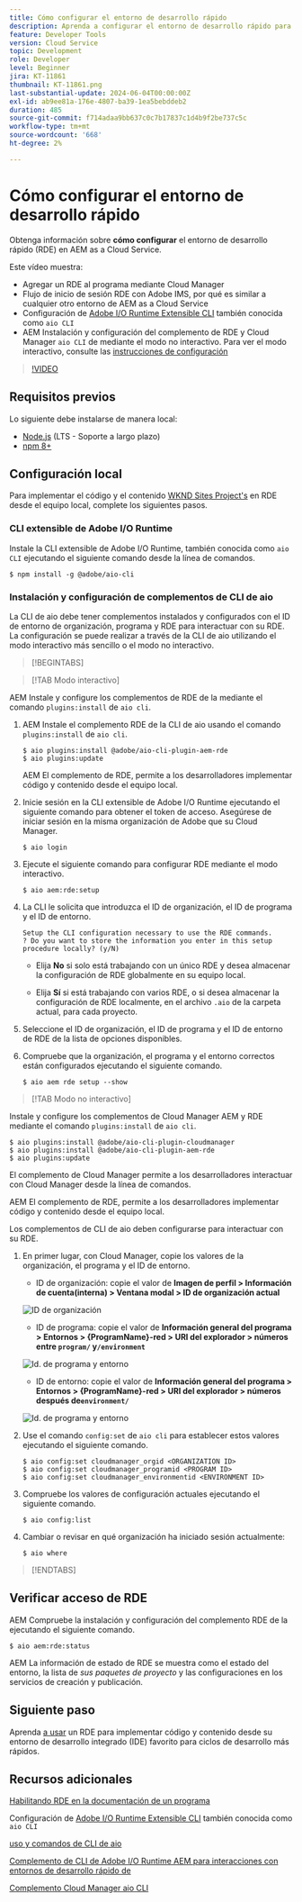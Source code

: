 ```yaml
---
title: Cómo configurar el entorno de desarrollo rápido
description: Aprenda a configurar el entorno de desarrollo rápido para AEM as a Cloud Service.
feature: Developer Tools
version: Cloud Service
topic: Development
role: Developer
level: Beginner
jira: KT-11861
thumbnail: KT-11861.png
last-substantial-update: 2024-06-04T00:00:00Z
exl-id: ab9ee81a-176e-4807-ba39-1ea5bebddeb2
duration: 485
source-git-commit: f714adaa9bb637c0c7b17837c1d4b9f2be737c5c
workflow-type: tm+mt
source-wordcount: '668'
ht-degree: 2%

---
```


# Cómo configurar el entorno de desarrollo rápido

Obtenga información sobre **cómo configurar** el entorno de desarrollo rápido (RDE) en AEM as a Cloud Service.

Este vídeo muestra:

- Agregar un RDE al programa mediante Cloud Manager
- Flujo de inicio de sesión RDE con Adobe IMS, por qué es similar a cualquier otro entorno de AEM as a Cloud Service
- Configuración de [Adobe I/O Runtime Extensible CLI](https://developer.adobe.com/runtime/docs/guides/tools/cli_install/) también conocida como `aio CLI`
- AEM Instalación y configuración del complemento de RDE y Cloud Manager `aio CLI` de mediante el modo no interactivo. Para ver el modo interactivo, consulte las [instrucciones de configuración](#setup-the-aem-rde-plugin)

>[!VIDEO](https://video.tv.adobe.com/v/3415490?quality=12&learn=on)

## Requisitos previos

Lo siguiente debe instalarse de manera local:

- [Node.js](https://nodejs.org/en/) (LTS - Soporte a largo plazo)
- [npm 8+](https://docs.npmjs.com/)

## Configuración local

Para implementar el código y el contenido [WKND Sites Project&#39;s](https://github.com/adobe/aem-guides-wknd#aem-wknd-sites-project) en RDE desde el equipo local, complete los siguientes pasos.

### CLI extensible de Adobe I/O Runtime

Instale la CLI extensible de Adobe I/O Runtime, también conocida como `aio CLI` ejecutando el siguiente comando desde la línea de comandos.

```shell
$ npm install -g @adobe/aio-cli
```

### Instalación y configuración de complementos de CLI de aio

La CLI de aio debe tener complementos instalados y configurados con el ID de entorno de organización, programa y RDE para interactuar con su RDE. La configuración se puede realizar a través de la CLI de aio utilizando el modo interactivo más sencillo o el modo no interactivo.

>[!BEGINTABS]

>[!TAB Modo interactivo]

AEM Instale y configure los complementos de RDE de la mediante el comando `plugins:install` de `aio cli`.

1. AEM Instale el complemento RDE de la CLI de aio usando el comando `plugins:install` de `aio cli`.

   ```shell
   $ aio plugins:install @adobe/aio-cli-plugin-aem-rde    
   $ aio plugins:update
   ```

   AEM El complemento de RDE, permite a los desarrolladores implementar código y contenido desde el equipo local.

2. Inicie sesión en la CLI extensible de Adobe I/O Runtime ejecutando el siguiente comando para obtener el token de acceso. Asegúrese de iniciar sesión en la misma organización de Adobe que su Cloud Manager.

   ```shell
   $ aio login
   ```

3. Ejecute el siguiente comando para configurar RDE mediante el modo interactivo.

   ```shell
   $ aio aem:rde:setup
   ```

4. La CLI le solicita que introduzca el ID de organización, el ID de programa y el ID de entorno.

   ```shell
   Setup the CLI configuration necessary to use the RDE commands.
   ? Do you want to store the information you enter in this setup procedure locally? (y/N)
   ```

   - Elija __No__ si solo está trabajando con un único RDE y desea almacenar la configuración de RDE globalmente en su equipo local.

   - Elija __Sí__ si está trabajando con varios RDE, o si desea almacenar la configuración de RDE localmente, en el archivo `.aio` de la carpeta actual, para cada proyecto.

5. Seleccione el ID de organización, el ID de programa y el ID de entorno de RDE de la lista de opciones disponibles.

6. Compruebe que la organización, el programa y el entorno correctos están configurados ejecutando el siguiente comando.

   ```shell
   $ aio aem rde setup --show
   ```

>[!TAB Modo no interactivo]

Instale y configure los complementos de Cloud Manager AEM y RDE mediante el comando `plugins:install` de `aio cli`.

```shell
$ aio plugins:install @adobe/aio-cli-plugin-cloudmanager
$ aio plugins:install @adobe/aio-cli-plugin-aem-rde
$ aio plugins:update
```

El complemento de Cloud Manager permite a los desarrolladores interactuar con Cloud Manager desde la línea de comandos.

AEM El complemento de RDE, permite a los desarrolladores implementar código y contenido desde el equipo local.

Los complementos de CLI de aio deben configurarse para interactuar con su RDE.

1. En primer lugar, con Cloud Manager, copie los valores de la organización, el programa y el ID de entorno.

   - ID de organización: copie el valor de **Imagen de perfil > Información de cuenta(interna) > Ventana modal > ID de organización actual**

   ![ID de organización](./assets/Org-ID.png)

   - ID de programa: copie el valor de **Información general del programa > Entornos > {ProgramName}-red > URI del explorador > números entre `program/` y`/environment`**

   ![Id. de programa y entorno](./assets/Program-Environment-Id.png)

   - ID de entorno: copie el valor de **Información general del programa > Entornos > {ProgramName}-red > URI del explorador > números después de`environment/`**

   ![Id. de programa y entorno](./assets/Program-Environment-Id.png)

1. Use el comando `config:set` de `aio cli` para establecer estos valores ejecutando el siguiente comando.

   ```shell
   $ aio config:set cloudmanager_orgid <ORGANIZATION ID>
   $ aio config:set cloudmanager_programid <PROGRAM ID>
   $ aio config:set cloudmanager_environmentid <ENVIRONMENT ID>
   ```

1. Compruebe los valores de configuración actuales ejecutando el siguiente comando.

   ```shell
   $ aio config:list
   ```

1. Cambiar o revisar en qué organización ha iniciado sesión actualmente:

   ```shell
   $ aio where
   ```

>[!ENDTABS]

## Verificar acceso de RDE

AEM Compruebe la instalación y configuración del complemento RDE de la ejecutando el siguiente comando.

```shell
$ aio aem:rde:status
```

AEM La información de estado de RDE se muestra como el estado del entorno, la lista de _sus paquetes de proyecto_ y las configuraciones en los servicios de creación y publicación.

## Siguiente paso

Aprenda [a usar](./how-to-use.md) un RDE para implementar código y contenido desde su entorno de desarrollo integrado (IDE) favorito para ciclos de desarrollo más rápidos.


## Recursos adicionales

[Habilitando RDE en la documentación de un programa](https://experienceleague.adobe.com/docs/experience-manager-cloud-service/content/implementing/developing/rapid-development-environments.html#enabling-rde-in-a-program)

Configuración de [Adobe I/O Runtime Extensible CLI](https://developer.adobe.com/runtime/docs/guides/tools/cli_install/) también conocida como `aio CLI`

[uso y comandos de CLI de aio](https://github.com/adobe/aio-cli#usage)

[Complemento de CLI de Adobe I/O Runtime AEM para interacciones con entornos de desarrollo rápido de](https://github.com/adobe/aio-cli-plugin-aem-rde#aio-cli-plugin-aem-rde)

[Complemento Cloud Manager aio CLI](https://github.com/adobe/aio-cli-plugin-cloudmanager)

